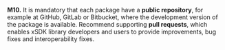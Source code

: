 **M10.** It is mandatory that each package have a **public repository**, for example at GitHub,
GitLab or Bitbucket, where the development version of the package is available. Recommend
supporting **pull requests**, which enables xSDK library developers  and users
to provide improvements, bug fixes and interoperability fixes. 

